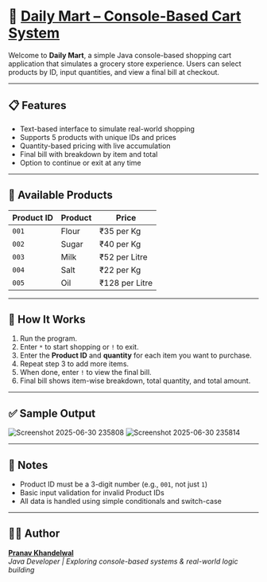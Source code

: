 # 🛒 [Daily Mart – Console-Based Cart System](Cart_System.java)

Welcome to **Daily Mart**, a simple Java console-based shopping cart application that simulates a grocery store experience. Users can select products by ID, input quantities, and view a final bill at checkout.

---

## 📋 Features

- Text-based interface to simulate real-world shopping
- Supports 5 products with unique IDs and prices
- Quantity-based pricing with live accumulation
- Final bill with breakdown by item and total
- Option to continue or exit at any time

---

## 🧺 Available Products

| Product ID | Product | Price         |
|------------|---------|---------------|
| `001`      | Flour   | ₹35 per Kg     |
| `002`      | Sugar   | ₹40 per Kg     |
| `003`      | Milk    | ₹52 per Litre  |
| `004`      | Salt    | ₹22 per Kg     |
| `005`      | Oil     | ₹128 per Litre |

---

## 🚀 How It Works

1. Run the program.
2. Enter `*` to start shopping or `!` to exit.
3. Enter the **Product ID** and **quantity** for each item you want to purchase.
4. Repeat step 3 to add more items.
5. When done, enter `!` to view the final bill.
6. Final bill shows item-wise breakdown, total quantity, and total amount.

---

## ✅ Sample Output
![Screenshot 2025-06-30 235808](https://github.com/user-attachments/assets/d3377a0f-2665-4780-9b4a-0ba4c7c7a177)
![Screenshot 2025-06-30 235814](https://github.com/user-attachments/assets/6a2ebbf5-e37f-47ef-8bd2-b5ed65226b44)

---

## 🧾 Notes

- Product ID must be a 3-digit number (e.g., `001`, not just `1`)
- Basic input validation for invalid Product IDs
- All data is handled using simple conditionals and switch-case

---

## 👨‍💻 Author

[**Pranav Khandelwal**](https://pranavk.tech)  
_Java Developer | Exploring console-based systems & real-world logic building_



